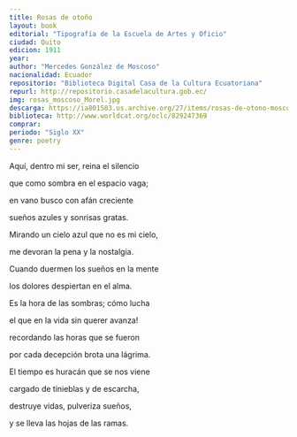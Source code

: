 ```yaml
---
title: Rosas de otoño
layout: book
editorial: "Tipografía de la Escuela de Artes y Oficio"
ciudad: Quito
edicion: 1911
year: 
author: "Mercedes González de Moscoso"
nacionalidad: Ecuador
repositorio: "Biblioteca Digital Casa de la Cultura Ecuatoriana"
repurl: http://repositorio.casadelacultura.gob.ec/
img: rosas_moscoso_Morel.jpg
descarga: https://ia801503.us.archive.org/27/items/rosas-de-otono-moscoso_202008/Rosas%20de%20Oto%C3%B1o%20-%20Moscoso.pdf
biblioteca: http://www.worldcat.org/oclc/829247369
comprar: 
periodo: "Siglo XX"
genre: poetry
---
```

 

Aquí, dentro mi ser, reina el silencio
 
que como sombra en el espacio vaga;
 
en vano busco con afán creciente
 
sueños azules y sonrisas gratas.
 
Mirando un cielo azul que no es mi cielo,
 
me devoran la pena y la nostalgia.
 
Cuando duermen los sueños en la mente
 
los dolores despiertan en el alma.
 
Es la hora de las sombras; cómo lucha
 
el que en la vida sin querer avanza!
 
recordando las horas que se fueron
 
por cada decepción brota una lágrima.
 
El tiempo es huracán que se nos viene
 
cargado de tinieblas y de escarcha,
 
destruye vidas, pulveriza sueños,
 
y se lleva las hojas de las ramas.
